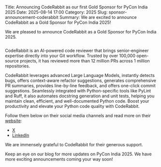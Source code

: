 Title: Announcing CodeRabbit as our first Gold Sponsor for PyCon India 2025
Date: 2025-08-14 17:00
Category: 2025
Slug: sponsor-announcement-coderabbit
Summary: We are excited to announce CodeRabbit as a Gold Sponsor for PyCon India 2025!

<!-- PELICAN_END_SUMMARY -->

We are pleased to announce CodeRabbit as a Gold Sponsor for PyCon India 2025.

<p align="center" data-aos="fade-right"  data-aos-duration="1000">
    <img src="{static}/images/2025/sponsors/coderabbit.svg" alt="" class="img-fluid" style="border-radius: 0%; max-height: 100px;">
</p>

CodeRabbit is an AI-powered code reviewer that brings senior-engineer expertise directly into your Git workflow. Trusted by over 100,000 open-source projects, it has reviewed more than 12 million PRs across 1 million repositories.

CodeRabbit leverages advanced Large Language Models, instantly detects bugs, offers context-aware refactor suggestions, generates comprehensive PR summaries, provides line-by-line feedback, and offers one-click commit suggestions. Seamlessly integrated with Python-specific tools like PyLint and Ruff, it also automates docstring generation and unit tests, helping you maintain clean, efficient, and well-documented Python code. Boost your productivity and elevate your Python code quality with CodeRabbit.

Follow them below on their social media channels and read more on their [website](https://www.coderabbit.ai/):

- [X](https://x.com/coderabbitai)
- [LinkedIn](https://www.linkedin.com/company/coderabbitai)

We are immensely grateful to CodeRabbit for their generous support.

Keep an eye on our blog for more updates on PyCon India 2025. We have more exciting announcements coming your way soon!